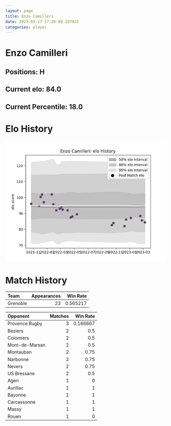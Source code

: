 ```yaml
---  
layout: page  
title: Enzo Camilleri  
date: 2023-03-17 17:20:09.197922  
categories: player  
---
```

# Enzo Camilleri

## Positions: H

## Current elo: 84.0

## Current Percentile: 18.0

# Elo History


![elo history](history_EnzoCamilleri.png)
# Match History


| Team     |   Appearances |   Win Rate |
|:---------|--------------:|-----------:|
| Grenoble |            23 |   0.565217 |

| Opponent       |   Matches |   Win Rate |
|:---------------|----------:|-----------:|
| Provence Rugby |         3 |   0.166667 |
| Beziers        |         2 |   0.5      |
| Colomiers      |         2 |   0.5      |
| Mont-de-Marsan |         2 |   0.5      |
| Montauban      |         2 |   0.75     |
| Narbonne       |         2 |   0.75     |
| Nevers         |         2 |   0.75     |
| US Bressane    |         2 |   0.5      |
| Agen           |         1 |   0        |
| Aurillac       |         1 |   1        |
| Bayonne        |         1 |   1        |
| Carcassonne    |         1 |   1        |
| Massy          |         1 |   1        |
| Rouen          |         1 |   0        |